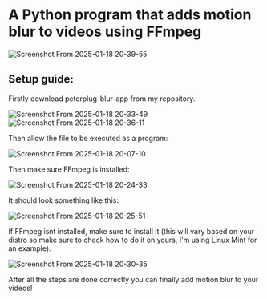 # A Python program that adds motion blur to videos using FFmpeg

![Screenshot From 2025-01-18 20-39-55](https://github.com/user-attachments/assets/74858589-d0c4-49fc-bd77-bbb826925b9a)




## Setup guide:

Firstly download peterplug-blur-app from my repository.

![Screenshot From 2025-01-18 20-33-49](https://github.com/user-attachments/assets/4556569e-1861-4751-9e60-dacaea95b8a9)
![Screenshot From 2025-01-18 20-36-11](https://github.com/user-attachments/assets/b109af3c-8138-48e8-8afd-9ced454287f7)



Then allow the file to be executed as a program:

![Screenshot From 2025-01-18 20-07-10](https://github.com/user-attachments/assets/7de3b7e0-3f4f-47e5-8941-7785709b367c)



Then make sure FFmpeg is installed:

![Screenshot From 2025-01-18 20-24-33](https://github.com/user-attachments/assets/a266d905-2bea-4ab7-a87b-d58bd6d03483)



It should look something like this:

![Screenshot From 2025-01-18 20-25-51](https://github.com/user-attachments/assets/51167e4b-7b93-4500-a399-949640a43676)



If FFmpeg isnt installed, make sure to install it (this will vary based on your distro so make sure to check how to do it on yours, I'm using Linux Mint for an example).

![Screenshot From 2025-01-18 20-30-35](https://github.com/user-attachments/assets/9868f2d1-d490-4e41-bc1f-783413766d94)

After all the steps are done correctly you can finally add motion blur to your videos!
